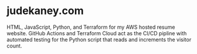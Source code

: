 # judekaney.com 
HTML, JavaScript, Python, and Terraform for my AWS hosted resume website. GitHub Actions and Terraform Cloud act as the CI/CD pipline with automated testing for the Python script that reads and increments the visitor count. 
